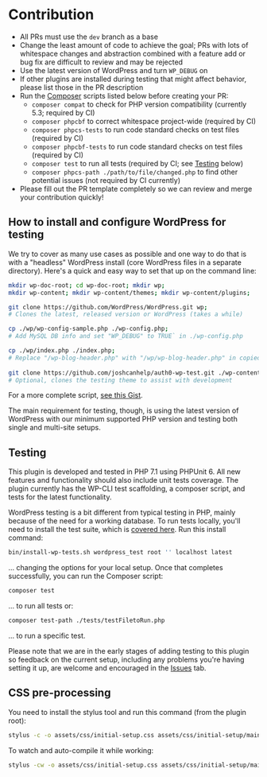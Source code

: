 # Contribution

* All PRs must use the `dev` branch as a base
* Change the least amount of code to achieve the goal; PRs with lots of whitespace changes and abstraction combined with a feature add or bug fix are difficult to review and may be rejected
* Use the latest version of WordPress and turn `WP_DEBUG` on
* If other plugins are installed during testing that might affect behavior, please list those in the PR description
* Run the [Composer](https://getcomposer.org/doc/00-intro.md#installation-linux-unix-osx) scripts listed below before creating your PR:
	* `composer compat` to check for PHP version compatibility (currently 5.3; required by CI)
	* `composer phpcbf` to correct whitespace project-wide (required by CI)
	* `composer phpcs-tests` to run code standard checks on test files (required by CI)
 	* `composer phpcbf-tests` to run code standard checks on test files (required by CI)
	* `composer test` to run all tests (required by CI; see [Testing](#testing) below)
	* `composer phpcs-path ./path/to/file/changed.php` to find other potential issues (not required by CI currently)
* Please fill out the PR template completely so we can review and merge your contribution quickly!

## How to install and configure WordPress for testing

We try to cover as many use cases as possible and one way to do that is with a "headless" WordPress install (core WordPress files in a separate directory). Here's a quick and easy way to set that up on the command line:

```bash
mkdir wp-doc-root; cd wp-doc-root; mkdir wp;
mkdir wp-content; mkdir wp-content/themes; mkdir wp-content/plugins;

git clone https://github.com/WordPress/WordPress.git wp;
# Clones the latest, released version or WordPress (takes a while)

cp ./wp/wp-config-sample.php ./wp-config.php;
# Add MySQL DB info and set "WP_DEBUG" to TRUE` in ./wp-config.php

cp ./wp/index.php ./index.php; 
# Replace "/wp-blog-header.php" with "/wp/wp-blog-header.php" in copied ./index.php
 
git clone https://github.com/joshcanhelp/auth0-wp-test.git ./wp-content/themes/auth0-wp-test
# Optional, clones the testing theme to assist with development
```

For a more complete script, [see this Gist](https://gist.github.com/joshcanhelp/50f66002643ece68f01bf5f94e1abe56).

The main requirement for testing, though, is using the latest version of WordPress with our minimum supported PHP version and testing both single and multi-site setups. 

## Testing

This plugin is developed and tested in PHP 7.1 using PHPUnit 6. All new features and functionality should also include unit tests coverage. The plugin currently has the WP-CLI test scaffolding, a composer script, and tests for the latest functionality.  

WordPress testing is a bit different from typical testing in PHP, mainly because of the need for a working database. To run tests locally, you'll need to install the test suite, which is [covered here](https://make.wordpress.org/cli/handbook/plugin-unit-tests/#running-tests-locally). Run this install command:

```bash
bin/install-wp-tests.sh wordpress_test root '' localhost latest
```

... changing the options for your local setup. Once that completes successfully, you can run the Composer script:

```bash
composer test
```

... to run all tests or:

```bash
composer test-path ./tests/testFiletoRun.php
```

... to run a specific test. 

Please note that we are in the early stages of adding testing to this plugin so feedback on the current setup, including any problems you're having setting it up, are welcome and encouraged in the [Issues](https://github.com/auth0/wp-auth0/issues) tab. 

## CSS pre-processing

You need to install the stylus tool and run this command (from the plugin root):

```bash
stylus -c -o assets/css/initial-setup.css assets/css/initial-setup/main.styl
```

To watch and auto-compile it while working:

```bash
stylus -cw -o assets/css/initial-setup.css assets/css/initial-setup/main.styl
```
